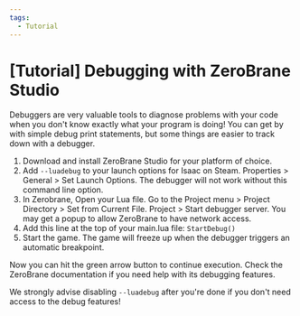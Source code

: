 ```yaml
---
tags:
  - Tutorial
---
```

# [Tutorial] Debugging with ZeroBrane Studio

Debuggers are very valuable tools to diagnose problems with your code when you don't know exactly what your program is doing! You can get by with simple debug print statements, but some things are easier to track down with a debugger.

1.  Download and install ZeroBrane Studio for your platform of choice.
2.  Add `--luadebug` to your launch options for Isaac on Steam. Properties > General > Set Launch Options. The debugger will not work without this command line option.
3.  In Zerobrane, Open your Lua file. Go to the Project menu > Project Directory > Set from Current File. Project > Start debugger server. You may get a popup to allow ZeroBrane to have network access.
4.  Add this line at the top of your main.lua file: `StartDebug()`
5.  Start the game. The game will freeze up when the debugger triggers an automatic breakpoint.

Now you can hit the green arrow button to continue execution. Check the ZeroBrane documentation if you need help with its debugging features.

We strongly advise disabling `--luadebug` after you're done if you don't need access to the debug features!
